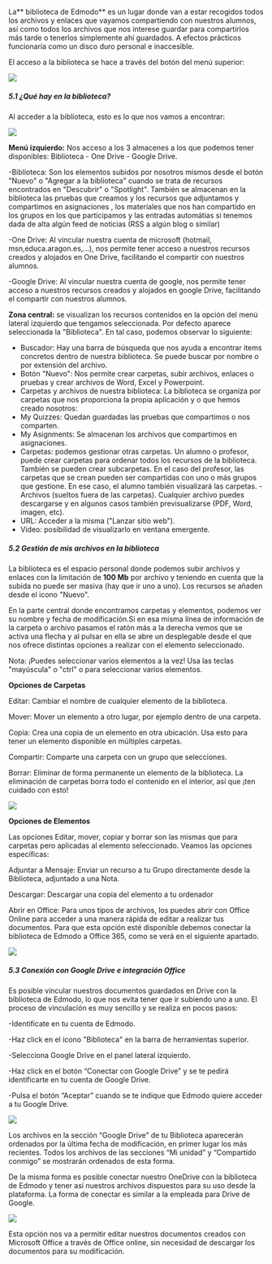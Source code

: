 La** biblioteca de Edmodo** es un lugar donde van a estar recogidos todos los archivos y enlaces que vayamos compartiendo con nuestros alumnos, así como todos los archivos que nos interese guardar para compartirlos más tarde o tenerlos simplemente ahí guardados. A efectos prácticos funcionaría como un disco duro personal e inaccesible.

El acceso a la biblioteca se hace a través del botón del menú superior:

![](https://catedu.gitbooks.io/curso-de-edmodo/content/assets/biblioteca0.JPG)

##### 5.1 ¿Qué hay en la biblioteca?

Al acceder a la biblioteca, esto es lo que nos vamos a encontrar:

![](https://catedu.gitbooks.io/curso-de-edmodo/content/assets/biblioteca20.JPG)

**Menú izquierdo:** Nos acceso a los 3 almacenes a los que podemos tener disponibles: Biblioteca - One Drive - Google Drive.

-Biblioteca: Son los elementos subidos por nosotros mismos desde el botón "Nuevo"  o "Agregar a la biblioteca" cuando se trata de recursos encontrados en "Descubrir" o "Spotlight". También se almacenan en la biblioteca las pruebas que creamos y los recursos que adjuntamos y compartimos en asignaciones , los materiales que nos han compartido en los grupos en los que participamos y las entradas automátias si tenemos dada de alta algún feed de noticias \(RSS a algún blog o similar\)

-One Drive: Al vincular nuestra cuenta de microsoft \(hotmail, msn,educa.aragon.es,...\), nos permite tener acceso a nuestros recursos creados y alojados en One Drive, facilitando el compartir con nuestros alumnos.

-Google Drive: Al vincular nuestra cuenta de google, nos permite tener acceso a nuestros recursos creados y alojados en google Drive, facilitando el compartir con nuestros alumnos.


**Zona central:** se visualizan los recursos contenidos en la opción del menú lateral izquierdo que tengamos seleccionada.
Por defecto aparece seleccionada la "Biblioteca". En tal caso, podemos observar lo siguiente:

- Buscador: Hay una barra de búsqueda que nos ayuda a encontrar items concretos dentro de nuestra biblioteca. Se puede buscar por nombre o por extensión del archivo.
- Botón "Nuevo": Nos permite crear carpetas, subir archivos, enlaces o pruebas y crear archivos de Word, Excel y Powerpoint.
- Carpetas y archivos de nuestra biblioteca: La biblioteca se organiza por carpetas que nos proporciona la propia aplicación y o que hemos creado nosotros:
- My Quizzes: Quedan guardadas las pruebas que compartimos o nos comparten.
- My Asignments: Se almacenan los archivos que compartimos en asignaciones.
- Carpetas: podemos gestionar otras carpetas. Un alumno o profesor, puede crear carpetas para ordenar todos los recursos de la biblioteca. También se pueden crear subcarpetas. En el caso del profesor, las carpetas que se crean pueden ser compartidas con uno o más grupos que gestione. En ese caso, el alumno también visualizará las carpetas.
-Archivos (sueltos fuera de las carpetas). Cualquier archivo puedes descargarse y en algunos casos también previsualizarse \(PDF, Word, imagen, etc\).
- URL: Acceder a la misma \("Lanzar sitio web"\).
- Video: posibilidad de visualizarlo en ventana emergente.


##### 5.2 Gestión de mis archivos en la biblioteca

La biblioteca es el espacio personal donde podemos subir archivos y enlaces con la limitación de **100 Mb** por archivo y teniendo en cuenta que la subida no puede ser masiva \(hay que ir uno a uno\). Los recursos se añaden desde el icono "Nuevo".

En la parte central donde encontramos carpetas y elementos, podemos ver su nombre y fecha de modificación.Si en esa misma línea de información de la carpeta o archivo pasamos el ratón más a la derecha vemos que se activa una flecha y al pulsar en ella se abre un desplegable desde el que nos ofrece distintas opciones a realizar con el elemento seleccionado.

Nota: ¡Puedes seleccionar varios elementos a la vez! Usa las teclas "mayúscula" o "ctrl" o para seleccionar varios elementos.

**Opciones de Carpetas**

Editar: Cambiar el nombre de cualquier elemento de la biblioteca.

Mover: Mover un elemento a otro lugar, por ejemplo dentro de una carpeta.

Copia: Crea una copia de un elemento en otra ubicación. Usa esto para tener un elemento disponible en múltiples carpetas.

Compartir: Comparte una carpeta con un grupo que selecciones.

Borrar: Eliminar de forma permanente un elemento de la biblioteca. La eliminación de carpetas borra todo el contenido en el interior, así que ¡ten cuidado con esto!

![](https://catedu.gitbooks.io/curso-de-edmodo/content/assets/carpeta.JPG)

**Opciones de Elementos**

Las opciones Editar, mover, copiar y borrar son las mismas que para carpetas pero aplicadas al elemento seleccionado. Veamos las opciones específicas:

Adjuntar a Mensaje: Enviar un recurso a tu Grupo directamente desde la Biblioteca, adjuntado a una Nota.

Descargar: Descargar una copia del elemento a tu ordenador

Abrir en Office: Para unos tipos de archivos, los puedes abrir con Office Online para acceder a una manera rápida de editar a realizar tus documentos. Para que esta opción esté disponible debemos conectar la biblioteca de Edmodo a Office 365, como se verá en el siguiente apartado.

![](https://catedu.gitbooks.io/curso-de-edmodo/content/assets/archivo.JPG)

##### 5.3 Conexión con Google Drive e integración Office

Es posible vincular nuestros documentos guardados en Drive con la biblioteca de Edmodo, lo que nos evita tener que ir subiendo uno a uno. El proceso de vinculación es muy sencillo y se realiza en pocos pasos:

-Identifícate en tu cuenta de Edmodo.

-Haz click en el icono "Biblioteca" en la barra de herramientas superior.

-Selecciona Google Drive en el panel lateral izquierdo.

-Haz click en el botón “Conectar con Google Drive” y se te pedirá identificarte en tu cuenta de Google Drive.

-Pulsa el botón “Aceptar” cuando se te indique que Edmodo quiere acceder a tu Google Drive.

![](https://raw.githubusercontent.com/catedu/curso_de_edmodo/master/assets/import21.png)

Los archivos en la sección “Google Drive” de tu Biblioteca aparecerán ordenados por la última fecha de modificación, en primer lugar los más recientes. Todos los archivos de las secciones “Mi unidad” y “Compartido conmigo” se mostrarán ordenados de esta forma.

De la misma forma es posible conectar nuestro OneDrive con la biblioteca de Edmodo y tener así nuestros archivos dispuestos para su uso desde la plataforma. La forma de conectar es similar a la empleada para Drive de Google.

![](https://raw.githubusercontent.com/catedu/curso_de_edmodo/master/assets/import22.png)

Esta opción nos va a permitir editar nuestros documentos creados con Microsoft Office a través de Office online, sin necesidad de descargar los documentos para su modificación.

